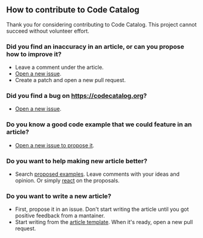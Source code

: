 ## How to contribute to Code Catalog

Thank you for considering contributing to Code Catalog. This project cannot succeed without volunteer effort.

### Did you find an inaccuracy in an article, or can you propose how to improve it?

* Leave a comment under the article.
* [Open a new issue](https://github.com/ainzzorl/goodcode/issues/new?assignees=&labels=article+improvement&template=article-improvement.md&title=).
* Create a patch and open a new pull request.

### Did you find a bug on https://codecatalog.org?

* [Open a new issue](https://github.com/ainzzorl/goodcode/issues/new?assignees=&labels=bug&template=bug.md&title=).

### Do you know a good code example that we could feature in an article?

* [Open a new issue to propose it](https://github.com/ainzzorl/goodcode/issues/new?assignees=&labels=new+example&template=new-example-proposal.md&title=%5BNEW+EXAMPLE%5D+PROJECT+-+TITLE).

### Do you want to help making new article better?

* Search [proposed examples](https://github.com/ainzzorl/goodcode/issues?q=is%3Aissue+is%3Aopen+label%3A%22new+example%22). Leave comments with your ideas and opinion. Or simply [react](https://github.blog/2016-03-10-add-reactions-to-pull-requests-issues-and-comments/) on the proposals.

### Do you want to write a new article?

* First, propose it in an issue. Don't start writing the article until you got positive feedback from a mantainer.
* Start writing from the [article template](./ARTICLE_TEMPLATE.md). When it's ready, open a new pull request.
